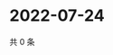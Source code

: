 # 2022-07-24

共 0 条

<!-- BEGIN WEIBO -->
<!-- 最后更新时间 Sun Jul 24 2022 17:15:15 GMT+0800 (China Standard Time) -->

<!-- END WEIBO -->
